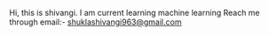 Hi, this is shivangi.
I am current learning machine learning 
Reach me through email:- shuklashivangi963@gmail.com
